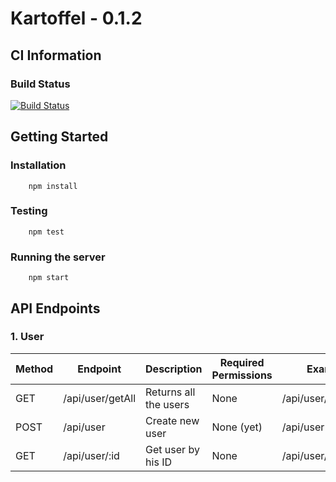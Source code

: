 # Kartoffel - 0.1.2

## CI Information
### Build Status
[![Build Status](https://travis-ci.org/AllKinds/Kartoffel.svg?branch=master)](https://travis-ci.org/AllKinds/Kartoffel)

## Getting Started
### Installation
        npm install

### Testing
        npm test

### Running the server
        npm start

## API Endpoints
### 1. User
| Method 	| Endpoint          	            | Description                    	| Required Permissions  	| Example           	|
|--------	|--------------------------------   |--------------------------------	|-----------------------	|-------------------	|
| GET    	| /api/user/getAll     	            | Returns all the users            	| None                  	| /api/user/getAll     	|
| POST    	| /api/user          	            | Create new user                	| None (yet)              	| /api/user          	|
| GET           | /api/user/:id                     | Get user by his ID                | None                          | /api/user/1234567     |